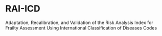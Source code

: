 # RAI-ICD
Adaptation, Recalibration, and Validation of the Risk Analysis Index for Frailty Assessment Using International Classification of Diseases Codes
